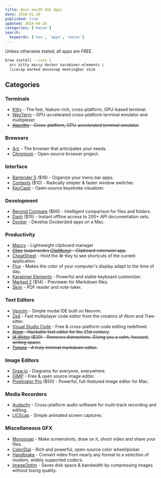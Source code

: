```yaml
---
title: Best macOS GUI Apps
date: 2018-01-20
published: true
updated: 2024-04-26
categories: ['macos']
search:
  keywords: ['osx', 'apps', 'macos']
---
```


Unless otherwise stated, all apps are _FREE_.

```sh
brew install --cask \
  arc kitty maccy docker karabiner-elements \
  licecap marked monosnap meetingbar skim
```

## Categories

### Terminals

* [Kitty](https://github.com/kovidgoyal/kitty) - The fast, feature-rich,
  cross-platform, GPU-based terminal.
* [WezTerm](https://github.com/wez/wezterm) - GPU-accelerated cross-platform
  terminal emulator and multiplexer.
* ~~[Alacritty](https://github.com/jwilm/alacritty) - Cross-platform,
  GPU-accelerated terminal emulator.~~

### Browsers

* [Arc](https://arc.net/) - The browser that anticipates your needs.
* [Chromium](https://www.chromium.org/chromium-projects/) - Open-source browser project.

### Interface

* [Bartender 5](https://www.macbartender.com/Bartender5/) ($16) - Organize your
  menu bar apps.
* [Contexts](https://contexts.co/) ($10) - Radically simpler & faster window switcher.
* [KeyCastr](https://github.com/keycastr/keycastr) - Open-source keystroke visualizer.

### Development

* [Beyond Compare](https://www.scootersoftware.com/) ($60) - Intelligent
  comparison for files and folders.
* [Dash](https://kapeli.com/dash) ($15) - Instant offline access to 200+ API
  documentation sets.
* [Docker](https://www.docker.com/docker-mac) - Develop Dockerized apps on a Mac.

### Productivity

* [Maccy](https://github.com/p0deje/Maccy) - Lightweight clipboard manager
* ~~[Clipy](https://github.com/Clipy/Clipy) (supersedes
  [ClipMenu](https://github.com/naotaka/ClipMenu)) - Clipboard extension app.~~
* [CheatSheet](https://cheatsheetapp.com/CheatSheet/) - Hold the ⌘-Key to see
  shortcuts of the current application.
* [Flux](https://justgetflux.com/) - Makes the color of your computer's display
  adapt to the time of day.
* [Karabiner Elements](https://pqrs.org/osx/karabiner/) - Powerful and stable
  keyboard customizer.
* [Marked 2](http://marked2app.com/) ($14) - Previewer for Markdown files.
* [Skim](https://skim-app.sourceforge.io/) - PDF reader and note-taker.

### Text Editors

* [Veonim](https://github.com/veonim/veonim) - Simple modal IDE built on Neovim.
* [Zed](https://zed.dev/) - Fast multiplayer code editor from the
  creators of Atom and Tree-sitter.
* [Visual Studio Code](https://code.visualstudio.com/) - Free & cross-platform
  code editing redefined.
* ~~[Atom](https://atom.io/) - Hackable text editor for the 21st century.~~
* ~~[iA Writer](https://ia.net/writer/) ($20) - Removes distractions. Giving you
  a calm, focused, writing space.~~
* ~~[Typora](https://typora.io/) - A truly minimal markdown editor.~~

### Image Editors

* [Draw.io](https://download.draw.io) - Diagrams for everyone, everywhere.
* [GIMP](https://www.gimp.org/) - Free & open source image editor.
* [Pixelmator Pro](https://www.pixelmator.com/pro/) ($50) - Powerful, full-featured
  image editor for Mac.

### Media Recorders

* [Audacity](https://www.audacityteam.org/) - Cross-platform audio software for
  multi-track recording and editing.
* [LICEcap](https://www.cockos.com/licecap/) - Simple animated screen captures.

### Miscellaneous GFX

* [Monosnap](https://monosnap.com/) - Make screenshots, draw on it, shoot video
  and share your files.
* [ColorDial](https://github.com/NorgannasAddOns/ColorDial) - Rich and powerful,
  open-source color wheel/picker.
* [Handbrake](https://handbrake.fr/) - Convert video from nearly any format to a
  selection of modern, widely supported codecs.
* [ImageOptim](https://imageoptim.com/mac) - Saves disk space & bandwidth by
  compressing images without losing quality.
